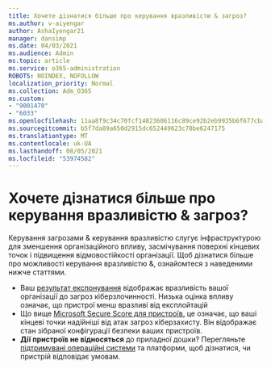 ```yaml
---
title: Хочете дізнатися більше про керування вразливістю & загроз?
ms.author: v-aiyengar
author: AshaIyengar21
manager: dansimp
ms.date: 04/03/2021
ms.audience: Admin
ms.topic: article
ms.service: o365-administration
ROBOTS: NOINDEX, NOFOLLOW
localization_priority: Normal
ms.collection: Adm_O365
ms.custom:
- "9001470"
- "6033"
ms.openlocfilehash: 11aa8f9c34c70fcf14823606116c89ce92b2eb9935b6f677cba00529ded22648
ms.sourcegitcommit: b5f7da89a650d2915dc652449623c78be6247175
ms.translationtype: MT
ms.contentlocale: uk-UA
ms.lasthandoff: 08/05/2021
ms.locfileid: "53974582"
---
```

# <a name="need-to-know-more-on-threat--vulnerability-management"></a>Хочете дізнатися більше про керування вразливістю & загроз?

Керування загрозами & керування вразливістю слугує інфраструктурою для зменшення організаційного впливу, засмічування поверхні кінцевих точок і підвищення відмовостійкості організації. Щоб дізнатися більше про можливості керування вразливістю &, ознайомтеся з наведеними нижче статтями.

- Ваш [результат експонування](https://docs.microsoft.com/windows/security/threat-protection/microsoft-defender-atp/tvm-exposure-score) відображає вразливість вашої організації до загроз кіберзлочинності. Низька оцінка впливу означає, що пристрої менш вразливі від експлойтацій
- Що вище [Microsoft Secure Score для пристроїв,](https://docs.microsoft.com/windows/security/threat-protection/microsoft-defender-atp/tvm-microsoft-secure-score-devices) це означає, що ваші кінцеві точки надійніші від атак загроз кіберзахисту. Він відображає стан зібраної конфігурації безпеки ваших пристроїв.
- **Дії пристроїв не відносяться** до приладної дошки? Перегляньте [підтримувані операційні системи](https://docs.microsoft.com/windows/security/threat-protection/microsoft-defender-atp/tvm-supported-os) та платформи, щоб дізнатися, чи пристрій відповідає умовам.
